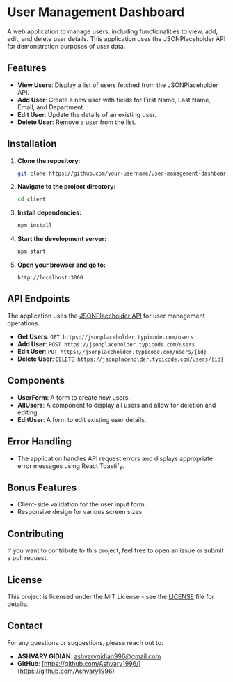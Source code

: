 # User Management Dashboard

A web application to manage users, including functionalities to view, add, edit, and delete user details. This application uses the JSONPlaceholder API for demonstration purposes of user data.

## Features

- **View Users**: Display a list of users fetched from the JSONPlaceholder API.
- **Add User**: Create a new user with fields for First Name, Last Name, Email, and Department.
- **Edit User**: Update the details of an existing user.
- **Delete User**: Remove a user from the list.

## Installation

1. **Clone the repository:**

   ```bash
   git clone https://github.com/your-username/user-management-dashboard.git
   ```

2. **Navigate to the project directory:**

   ```bash
   cd client
   ```

3. **Install dependencies:**

   ```bash
   npm install
   ```

4. **Start the development server:**

   ```bash
   npm start
   ```

5. **Open your browser and go to:**

   ```
   http://localhost:3000
   ```

## API Endpoints

The application uses the [JSONPlaceholder API](https://jsonplaceholder.typicode.com/) for user management operations.

- **Get Users**: `GET https://jsonplaceholder.typicode.com/users`
- **Add User**: `POST https://jsonplaceholder.typicode.com/users`
- **Edit User**: `PUT https://jsonplaceholder.typicode.com/users/{id}`
- **Delete User**: `DELETE https://jsonplaceholder.typicode.com/users/{id}`

## Components

- **UserForm**: A form to create new users.
- **AllUsers**: A component to display all users and allow for deletion and editing.
- **EditUser**: A form to edit existing user details.

## Error Handling

- The application handles API request errors and displays appropriate error messages using React Toastify.

## Bonus Features

- Client-side validation for the user input form.
- Responsive design for various screen sizes.

## Contributing

If you want to contribute to this project, feel free to open an issue or submit a pull request.

## License

This project is licensed under the MIT License - see the [LICENSE](LICENSE) file for details.

## Contact

For any questions or suggestions, please reach out to:

- **ASHVARY GIDIAN**: [ashvarygidian996@gmail.com](mailto:ashvarygidian996@gmail.com)
- **GitHub**: [https://github.com/Ashvary1996/](https://github.com/Ashvary1996)
